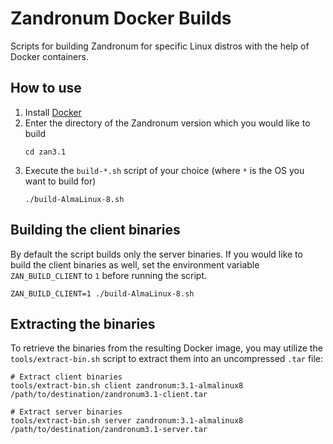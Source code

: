 # Zandronum Docker Builds
Scripts for building Zandronum for specific Linux distros with the help of Docker containers.

## How to use
1. Install [Docker](https://docs.docker.com/get-docker/)
2. Enter the directory of the Zandronum version which you would like to build
    ```shell
    cd zan3.1
    ```
3. Execute the `build-*.sh` script of your choice (where `*` is the OS you want to build for)
    ```shell
    ./build-AlmaLinux-8.sh
    ```

## Building the client binaries
By default the script builds only the server binaries. If you would like to build the client binaries as well, set the environment variable `ZAN_BUILD_CLIENT` to `1` before running the script.

```shell
ZAN_BUILD_CLIENT=1 ./build-AlmaLinux-8.sh
```

## Extracting the binaries
To retrieve the binaries from the resulting Docker image, you may utilize the `tools/extract-bin.sh` script to extract them into an uncompressed `.tar` file:

```shell
# Extract client binaries
tools/extract-bin.sh client zandronum:3.1-almalinux8 /path/to/destination/zandronum3.1-client.tar

# Extract server binaries
tools/extract-bin.sh server zandronum:3.1-almalinux8 /path/to/destination/zandronum3.1-server.tar
```